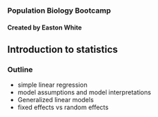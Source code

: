 ### Population Biology Bootcamp
#### Created by Easton White

## Introduction to statistics

### Outline

- simple linear regression
- model assumptions and model interpretations
- Generalized linear models
- fixed effects vs random effects
